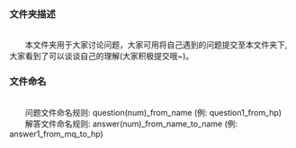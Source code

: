 <h3>文件夹描述</h3>
<br>&emsp;&emsp;本文件夹用于大家讨论问题，大家可用将自己遇到的问题提交至本文件夹下,大家看到了可以谈谈自己的理解(大家积极提交哦~)。

<h3>文件命名</h3>
<br>&emsp;&emsp;问题文件命名规则: question(num)_from_name (例: question1_from_hp)
<br>&emsp;&emsp;解答文件命名规则: answer(num)_from_name_to_name (例: answer1_from_mq_to_hp)


